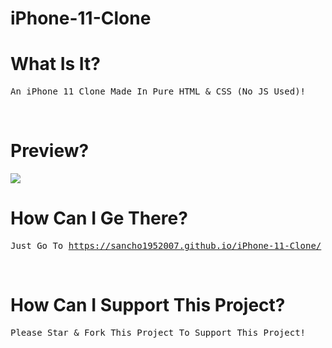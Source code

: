 # iPhone-11-Clone

# What Is It?
<pre>
An iPhone 11 Clone Made In Pure HTML & CSS (No JS Used)!
</pre>

<br>

# Preview?
<img src='https://i.ibb.co/fxRWxzq/i-Phone-Preview.png'>

<br>

# How Can I Ge There?
<pre>
Just Go To <a href="https://sancho1952007.github.io/iPhone-11-Clone/">https://sancho1952007.github.io/iPhone-11-Clone/</a> To Get To The Site!
</pre>

<br>

# How Can I Support This Project?
<pre>Please Star & Fork This Project To Support This Project!</pre>
